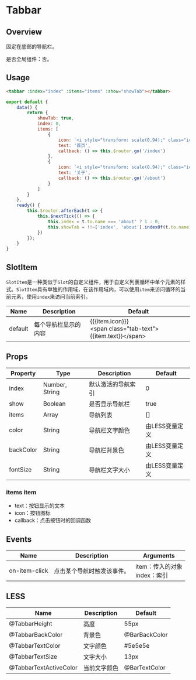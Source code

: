 # Tabbar

## Overview

固定在底部的导航栏。

是否全局组件：否。

## Usage

```html
<tabbar :index="index" :items="items" :show="showTab"></tabbar>
```

```javascript
export default {
    data() {
        return {
            showTab: true,
            index: 0,
            items: [
                {
                    icon: `<i style="transform: scale(0.94);" class="icono-home"></i>`,
                    text: '首页',
                    callback: () => this.$router.go('/index')
                },
                {
                    icon: `<i style="transform: scale(0.94);" class="icono-exclamationCircle"></i>`,
                    text: '关于',
                    callback: () => this.$router.go('/about')
                }
            ]
        }
    },
    ready() {
        this.$router.afterEach(t => {
            this.$nextTick(() => {
                this.index = t.to.name === 'about' ? 1 : 0;
                this.showTab = !!~['index', 'about'].indexOf(t.to.name);
            })
        });
    }
}
```

## SlotItem

`SlotItem`是一种类似于`Slot`的自定义组件，用于自定义列表循环中单个元素的样式。`SlotItem`具有单独的作用域，在该作用域内，可以使用`item`来访问循环的当前元素，使用`index`来访问当前索引。

| Name | Description | Default |
| ----- | ----- | ----- |
| default | 每个导航栏显示的内容 | {{{item.icon}}}<br>&lt;span class="tab-text"&gt;{{item.text}}&lt;/span&gt; |

## Props

| Property | Type | Description | Default |
| ----- | ----- | ----- | ----- |
| index | Number, String | 默认激活的导航索引 | 0 |
| show | Boolean | 是否显示导航栏 | true |
| items | Array | 导航列表 | [] |
| color | String | 导航栏文字颜色 | 由LESS变量定义 |
| backColor | String | 导航栏背景色 | 由LESS变量定义 |
| fontSize | String | 导航栏文字大小 | 由LESS变量定义 |

### items item

- text：按钮显示的文本
- icon：按钮图标
- callback：点击按钮时的回调函数

## Events

| Name | Description | Arguments |
| ----- | ----- | ----- |
| on-item-click | 点击某个导航时触发该事件。 | item：传入的对象<br>index：索引 |

## LESS

| Name | Description | Default |
| ----- | ----- | ----- |
| @TabbarHeight | 高度 | 55px |
| @TabbarBackColor | 背景色 | @BarBackColor |
| @TabbarTextColor | 文字颜色 | \#5e5e5e |
| @TabbarTextSize | 文字大小 | 13px |
| @TabbarTextActiveColor | 当前文字颜色 | @BarTextColor |